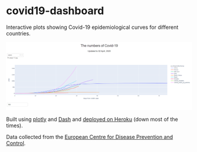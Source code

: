 # covid19-dashboard
 
Interactive plots showing Covid-19 epidemiological curves for different countries.

![screenshot](https://github.com/patpizio/covid19-dashboard/blob/master/plots/covid19dash.png?raw=true)

Built using [plotly](https://plotly.com/) and [Dash](https://plotly.com/dash/) and [deployed on Heroku](https://covid19-pat.herokuapp.com/) (down most of the times).

Data collected from the [European Centre for Disease Prevention and Control](https://www.ecdc.europa.eu/en/geographical-distribution-2019-ncov-cases).
